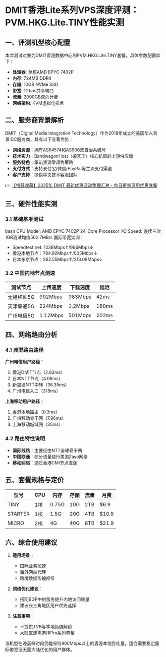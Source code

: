 # DMIT香港Lite系列VPS深度评测：PVM.HKG.Lite.TINY性能实测

## 一、评测机型核心配置
本次测试对象为DMIT香港数据中心的PVM.HKG.Lite.TINY套餐，具体参数配置如下：
- **处理器**: 单核AMD EPYC 7402P
- **内存**: 724MB DDR4
- **存储**: 10GB NVMe SSD
- **带宽**: 1Gbps共享端口
- **流量**: 2000GB双向计费
- **网络架构**: KVM虚拟化技术

## 二、服务商背景解析
DMIT（Digital Media Integration Technology）作为2018年成立的美国华人背景IDC服务商，具有以下显著优势：
- **网络资源**：拥有AS54574和AS906双自治系统号
- **技术实力**：BandwagonHost（搬瓦工）核心机房的上游供应商
- **服务特色**：承诺资源零超售策略
- **支付方式**：支持支付宝/微信/PayPal等主流支付渠道
- **客户支持**：提供中文技术客服团队

👉 [【推荐收藏】2025年 DMIT 最新优惠活动整理汇总 - 每日更新可用优惠套餐](https://bit.ly/dmit_coupon)

## 三、硬件性能实测
### 3.1 基础基准测试
bash
CPU Model: AMD EPYC 7402P 24-Core Processor
I/O Speed: 连续三次1GB测试均值562.7MB/s
国际带宽实测：
- Speedtest.net: 1038Mbps↑/996Mbps↓
- 香港本地节点：784.92Mbps↑/605Mbps↓
- 日本东京节点：262.55Mbps↑/213.08Mbps↓

### 3.2 中国内地节点测速
| 测试节点       | 上传速度    | 下载速度    | 延迟    |
|----------------|------------|------------|--------|
| 无锡移动5G     | 902Mbps    | 983Mbps    | 42ms   |
| 天津联通5G     | 224Mbps    | 1.2Mbps    | 180ms  |
| 广州电信5G     | 1.12Mbps   | 501Mbps    | 202ms  |

## 四、网络路由分析
### 4.1 典型路由路径
**广州电信用户路径**：

1. 香港DMIT节点（2.83ms）
2. 日本NTT节点（4.09ms） 
3. 新加坡NTT中转（36.35ms）
4. 广州电信入口（318ms）

**上海移动用户路径**：

1. 香港本地路由（0.3ms）
2. 广州移动骨干网（7.96ms）
3. 上海移动城域网（35ms）

### 4.2 路由特性说明
- **国际线路**：主要经由NTT全球骨干网
- **中国联通**：部分流量绕行美国Zayo网络
- **移动网络**：通过香港CMI节点直连

## 五、套餐规格与定价
| 型号         | CPU | 内存  | 存储  | 流量  | 月费   |
|-------------|-----|-------|-------|-------|--------|
| TINY        | 1核 | 0.75G | 10G   | 2TB   | $6.9   |
| STARTER     | 1核 | 1.5G  | 20G   | 4TB   | $10.9  |
| MICRO       | 2核 | 4G    | 40G   | 8TB   | $21.9  |

## 六、综合使用建议
1. **适用场景**：
   - 国际业务加速
   - 海外网站代理
   - 跨境数据传输枢纽

2. **网络优化建议**：
   - 搭配BGP中继服务提升内地访问质量
   - 建议长三角地区用户优先选择

3. **注意事项**：
   - 不提供TVB等本地频道解锁
   - 大陆直连需选择Pro系列套餐

该机型在晚高峰时段仍能保持800Mbps以上的香港本地吞吐量，适合需要稳定国际带宽但无需大陆优化的用户群体。